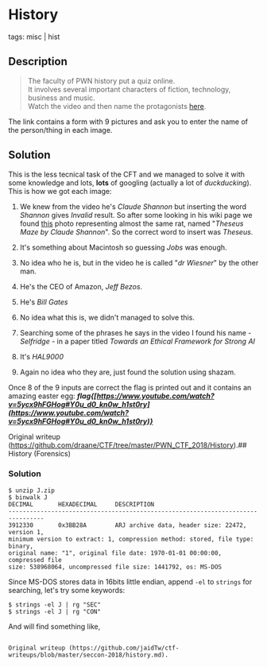 #  History  
tags: misc | hist

## Description

>The faculty of PWN history put a quiz online.  
It involves several important characters of fiction, technology, business and
music.  
Watch the video and then name the protagonists
[here](http://namegame.uni.hctf.fun/).

The link contains a form with 9 pictures and ask you to enter the name of the
person/thing in each image.

## Solution  
This is the less tecnical task of the CFT and we managed to solve it with some
knowledge and lots, **lots** of googling (actually a lot of *duckducking*).  
This is how we got each image:

1. We knew from the video he's *Claude Shannon* but inserting the word *Shannon* gives *Invalid* result. So after some looking in his wiki page we found [this](https://it.wikipedia.org/wiki/Claude_Shannon#/media/File:Theseus_Maze_by_Claude_Shannon,_1952_-_MIT_Museum_-_DSC03702.JPG) photo representing almost the same rat, named "*Theseus Maze by Claude Shannon*". So the correct word to insert was *Theseus*.

2. It's something about Macintosh so guessing *Jobs* was enough.

3. No idea who he is, but in the video he is called "*dr Wiesner*" by the other man.

4. He's the CEO of Amazon, *Jeff Bezos*.

5. He's *Bill Gates*

6. No idea what this is, we didn't managed to solve this.

7. Searching some of the phrases he says in the video I found his name - *Selfridge* - in a paper titled *Towards an Ethical Framework for Strong AI*

8. It's *HAL9000*

9. Again no idea who they are, just found the solution using shazam.

Once 8 of the 9 inputs are correct the flag is printed out and it contains an
amazing easter egg:
***flag{[https://www.youtube.com/watch?v=5ycx9hFGHog#Y0u_d0_kn0w_h1st0ry](https://www.youtube.com/watch?v=5ycx9hFGHog#Y0u_d0_kn0w_h1st0ry)}***  

Original writeup
(https://github.com/draane/CTF/tree/master/PWN_CTF_2018/History).## History (Forensics)

### Solution

```  
$ unzip J.zip  
$ binwalk J  
DECIMAL       HEXADECIMAL     DESCRIPTION  
--------------------------------------------------------------------------------  
3912330       0x3BB28A        ARJ archive data, header size: 22472, version 1,
minimum version to extract: 1, compression method: stored, file type: binary,
original name: "1", original file date: 1970-01-01 00:00:00, compressed file
size: 538968064, uncompressed file size: 1441792, os: MS-DOS  
```

Since MS-DOS stores data in 16bits little endian, append `-el` to `strings`
for searching, let's try some keywords:  
```  
$ strings -el J | rg "SEC"  
$ strings -el J | rg "CON"  
```

And will find something like,  
```  

Original writeup (https://github.com/jaidTw/ctf-
writeups/blob/master/seccon-2018/history.md).